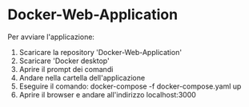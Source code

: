 # Docker-Web-Application

Per avviare l'applicazione:
1. Scaricare la repository 'Docker-Web-Application'
2. Scaricare 'Docker desktop'
3. Aprire il prompt dei comandi
4. Andare nella cartella dell'applicazione
5. Eseguire il comando: docker-compose -f docker-compose.yaml up
6. Aprire il browser e andare all'indirizzo localhost:3000
